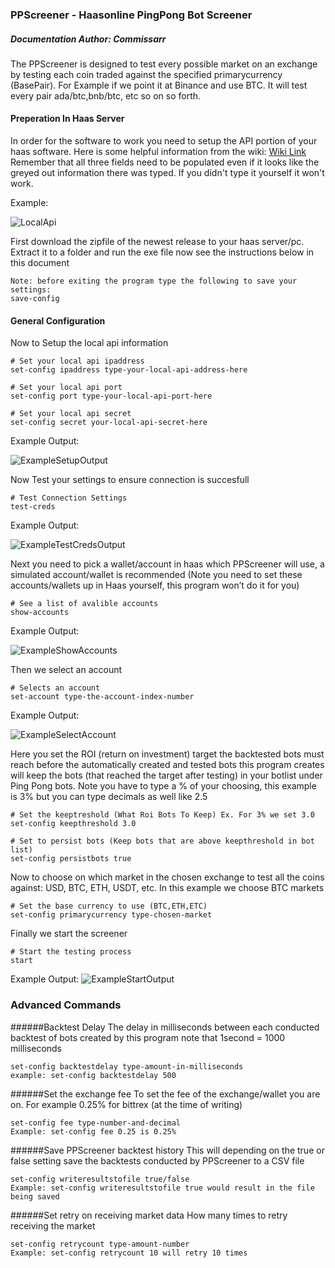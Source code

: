 ### PPScreener - Haasonline PingPong Bot Screener
##### Documentation Author: Commissarr

The PPScreener is designed to test every possible market on an exchange by testing each coin traded against the specified primarycurrency (BasePair). For Example if we point it at Binance and use BTC. It will test every pair ada/btc,bnb/btc, etc so on so forth.

#### Preperation In Haas Server

In order for the software to work you need to setup the API portion of your haas software. Here is some helpful information from the wiki: [Wiki Link](https://wiki.haasonline.com/Local_API_Server) Remember that all three fields need to be populated even if it looks like the greyed out information there was typed. If you didn't type it yourself it won't work.

Example:

![LocalApi](https://i.imgur.com/K61gNx3.png)

First download the zipfile of the newest release to your haas server/pc. Extract it to a folder and run the exe file now see the instructions below in this document

```
Note: before exiting the program type the following to save your settings:
save-config
```

#### General Configuration

Now to Setup the local api information

```
# Set your local api ipaddress
set-config ipaddress type-your-local-api-address-here

# Set your local api port
set-config port type-your-local-api-port-here

# Set your local api secret
set-config secret your-local-api-secret-here
```

Example Output:

![ExampleSetupOutput](https://i.imgur.com/tsqvE7c.png)

Now Test your settings to ensure connection is succesfull

```
# Test Connection Settings
test-creds
```

Example Output:

![ExampleTestCredsOutput](https://i.imgur.com/WUvEDCu.png)

Next you need to pick a wallet/account in haas which PPScreener will use, a simulated account/wallet is recommended (Note you need to set these accounts/wallets up in Haas yourself, this program won’t do it for you)

```
# See a list of avalible accounts
show-accounts
```

Example Output:

![ExampleShowAccounts](https://i.imgur.com/uSEYdFC.png)

Then we select an account

```
# Selects an account
set-account type-the-account-index-number
```

Example Output:

![ExampleSelectAccount](https://i.imgur.com/tR2OWWg.png)

Here you set the ROI (return on investment) target the backtested bots must reach before the automatically created and tested bots this program creates will keep the bots (that reached the target after testing) in your botlist under Ping Pong bots. Note you have to type a % of your choosing, this example is 3% but you can type decimals as well like 2.5

```
# Set the keeptreshold (What Roi Bots To Keep) Ex. For 3% we set 3.0
set-config keepthreshold 3.0

# Set to persist bots (Keep bots that are above keepthreshold in bot list)
set-config persistbots true
```

Now to choose on which market in the chosen exchange to test all the coins against: USD, BTC, ETH, USDT, etc. In this example we choose BTC markets

```
# Set the base currency to use (BTC,ETH,ETC)
set-config primarycurrency type-chosen-market
```

Finally we start the screener

```
# Start the testing process
start
```

Example Output:
![ExampleStartOutput](https://i.imgur.com/xCwOgBw.png)

### Advanced Commands

######Backtest Delay
The delay in milliseconds between each conducted backtest of bots created by this program
note that 1second = 1000 milliseconds
```
set-config backtestdelay type-amount-in-milliseconds
example: set-config backtestdelay 500
```

######Set the exchange fee
To set the fee of the exchange/wallet you are on. For example 0.25% for bittrex (at the time of writing)
```
set-config fee type-number-and-decimal
Example: set-config fee 0.25 is 0.25%
```

######Save PPScreener backtest history
This will depending on the true or false setting save the backtests conducted by PPScreener to a CSV file
```
set-config writeresultstofile true/false
Example: set-config writeresultstofile true would result in the file being saved
```


######Set retry on receiving market data
How many times to retry receiving the market
```
set-config retrycount type-amount-number 
Example: set-config retrycount 10 will retry 10 times
```